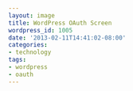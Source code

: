```yaml
---
layout: image
title: WordPress OAuth Screen
wordpress_id: 1005
date: '2013-02-11T14:41:02-08:00'
categories:
- technology
tags:
- wordpress
- oauth
---
```


